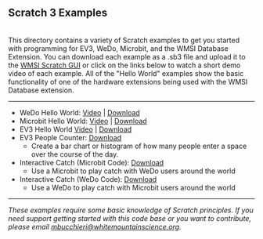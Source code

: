<h2>Scratch 3 Examples</h2>
<br />
This directory contains a variety of Scratch examples to get you started with programming for EV3, WeDo, Microbit, and the WMSI Database Extension. You can download each example as a .sb3 file and upload it to the <a target="_blank" href="https://wmsi.github.io/scratch-gui">WMSI Scratch GUI</a> or click on the links below to watch a short demo video of each example. All of the "Hello World" examples show the basic functionality of one of the hardware extensions being used with the WMSI Database extension.
<br />
<hr>

<ul>
	<li>WeDo Hello World: 
		<a target="_blank" href="https://drive.google.com/open?id=1rvEnJ7mbZBfOPXvjD73pI6R2JF2DdwXe">Video</a> | 
		<a href="https://github.com/wmsi/scratch-dev/raw/master/scratch3-examples/wedo/WeDo-DB-HelloWorld.sb3">Download</a>
	</li>
	<li>Microbit Hello World: 
		<a target="_blank" href="https://drive.google.com/open?id=1u8n1VvAHX5lODiKigd72jPljJ7F_cADP">Video</a> |
		<a href="https://github.com/wmsi/scratch-dev/raw/master/scratch3-examples/microbit/Microbit-DB-HelloWorld.sb3">Download</a>
	</li>
	<li>EV3 Hello World
		<a target="_blank" href="https://drive.google.com/open?id=1mk1PshRdG052B9Nc0s9-dncjk7e4H6AV">Video</a> | 
		<a href="https://github.com/wmsi/scratch-dev/raw/master/scratch3-examples/EV3/EV3-DB-HelloWorld.sb3">Download</a>
	</li>
	<li>EV3 People Counter: 
		<a href="https://github.com/wmsi/scratch-dev/raw/master/scratch3-examples/EV3/People_Counter_1hr_window.sb3">Download</a>
		<ul><li>Create a bar chart or histogram of how many people enter a space over the course of the day.</li></ul>
	</li>
	<li>Interactive Catch (Microbit Code):
		<a href="https://github.com/wmsi/scratch-dev/raw/master/scratch3-examples/microbit/Microbit-WeDo_remote_catch.sb3">Download</a>
		<ul><li>Use a Microbit to play catch with WeDo users around the world</li></ul>
	</li>
	<li>Interactive Catch (WeDo Code):
		<a href="https://github.com/wmsi/scratch-dev/raw/master/scratch3-examples/wedo/WeDo-Microbit_remote_catch.sb3">Download</a>
		<ul><li>Use a WeDo to play catch with Microbit users around the world</li></ul>
	</li>
</ul>
<hr>

<i>These examples require some basic knowledge of Scratch principles. If you need support getting started with this code base or you want to contribute, please email mbucchieri@whitemountainscience.org.</i>